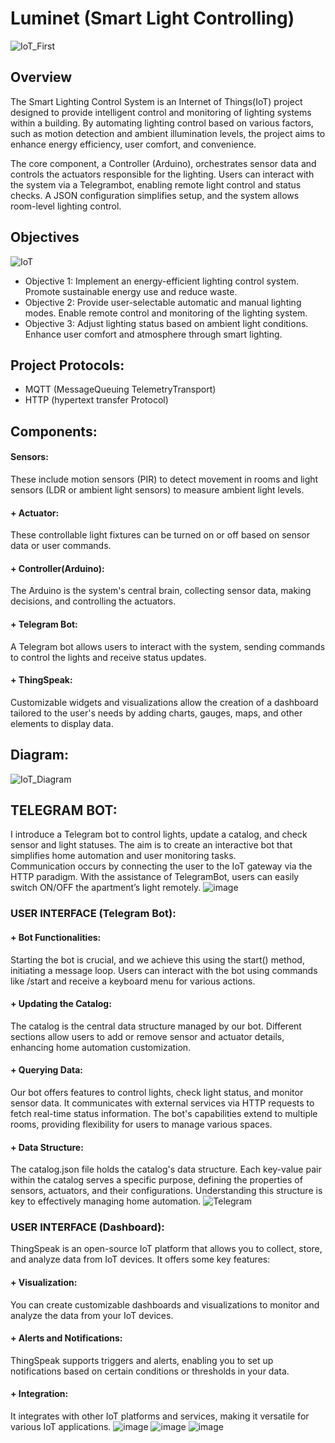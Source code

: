 # Luminet (Smart Light Controlling)
![IoT_First](https://github.com/user-attachments/assets/e09cc98d-c718-474c-89d1-3326abae060c)
## Overview
The Smart Lighting Control System is an Internet of Things(IoT) project designed to provide intelligent control and monitoring of lighting systems within a building. By automating lighting control based on various factors, such as motion detection and ambient illumination levels, the project aims to enhance energy efficiency, user comfort, and convenience.

The core component, a Controller (Arduino), orchestrates sensor data and controls the actuators responsible for the lighting. Users can interact with the system via a Telegrambot, enabling remote light control and status checks.
A JSON configuration simplifies setup, and the system allows room-level lighting control.

## Objectives
![IoT](https://github.com/user-attachments/assets/d6e838c6-1326-4a29-9ace-34644415d712)
+ Objective 1:
Implement an energy-efficient lighting control system. Promote sustainable energy use and reduce waste.
+ Objective 2:
Provide user-selectable automatic and manual lighting modes. Enable remote control and monitoring of the lighting system.
+ Objective 3:
Adjust lighting status based on ambient light conditions. Enhance user comfort and atmosphere through smart lighting. 

## Project Protocols:
+ MQTT (MessageQueuing TelemetryTransport)
+ HTTP (hypertext transfer Protocol)

## Components:
#### Sensors:
These include motion sensors (PIR) to detect movement in rooms and light sensors (LDR or ambient light sensors) to measure ambient light levels.
#### + Actuator:
These controllable light fixtures can be turned on or off based on sensor data or user commands.
#### + Controller(Arduino):
The Arduino is the system's central brain, collecting sensor data, making decisions, and controlling the actuators.
#### + Telegram Bot:
A Telegram bot allows users to interact with the system, sending commands to control the lights and receive status updates.
#### + ThingSpeak:
Customizable widgets and visualizations allow the creation of a dashboard tailored to the user's needs by adding charts, gauges, maps, and other elements to display data.

## Diagram:
![IoT_Diagram](https://github.com/user-attachments/assets/4e57e952-5bb2-4ad9-9da4-17a96109eb8a)

## TELEGRAM BOT:
I introduce a Telegram bot to control lights, update a catalog, and check sensor and light statuses. The aim is to create an interactive bot that simplifies home automation and
user monitoring tasks.  
Communication occurs by connecting the user to the IoT gateway via the HTTP paradigm. With the assistance of TelegramBot, users can easily switch ON/OFF the apartment’s light remotely. 
![image](https://github.com/user-attachments/assets/7da180ab-e560-4d81-b059-53553ed4bb11)

### USER INTERFACE (Telegram Bot):
#### + Bot Functionalities:
Starting the bot is crucial, and we achieve this using the start() method, initiating a message loop. Users can interact with the bot using commands like /start and receive a keyboard menu for various actions.
#### + Updating the Catalog:
The catalog is the central data structure managed by our bot. Different sections allow users to add or remove sensor and actuator details, enhancing home automation customization.
#### + Querying Data:
Our bot offers features to control lights, check light status, and monitor sensor data. It communicates with external services via HTTP requests to fetch real-time status information. The bot's capabilities extend to multiple rooms, providing flexibility for users to manage various spaces.
#### + Data Structure:
The catalog.json file holds the catalog's data structure. Each key-value pair within the catalog serves a specific purpose, defining the properties of sensors, actuators, and their configurations. Understanding this structure is key to effectively managing
home automation.
![Telegram](https://github.com/user-attachments/assets/6d8dae76-3513-4e7f-985f-a90cc3f59ed0)

### USER INTERFACE (Dashboard):
ThingSpeak is an open-source IoT platform that allows you to collect, store, and analyze data from IoT devices. It offers some key features:
#### + Visualization: 
You can create customizable dashboards and visualizations to monitor and analyze the data from your IoT devices.
#### + Alerts and Notifications: 
ThingSpeak supports triggers and alerts, enabling you to set up notifications based on certain conditions or thresholds in your data.
#### + Integration:
It integrates with other IoT platforms and services, making it versatile for various IoT applications.
![image](https://github.com/user-attachments/assets/e7cb4bb0-b7c3-4987-9db7-f4add94d759e) ![image](https://github.com/user-attachments/assets/c452da4e-0058-4761-b7e9-04b4496ca9be)
![image](https://github.com/user-attachments/assets/4e4c5b95-483c-458e-b64d-7776d310980a)
